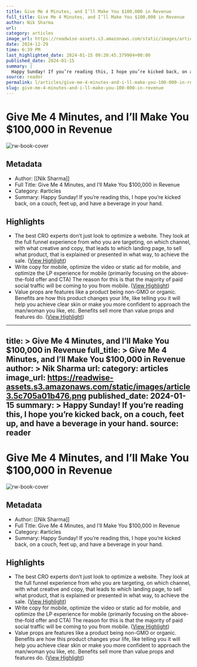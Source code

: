 ```yaml
---
title: Give Me 4 Minutes, and I’ll Make You $100,000 in Revenue
full_title: Give Me 4 Minutes, and I’ll Make You $100,000 in Revenue
author: Nik Sharma
url: 
category: articles
image_url: https://readwise-assets.s3.amazonaws.com/static/images/article3.5c705a01b476.png
date: 2024-12-29
time: 6:39 PM
last_highlighted_date: 2024-01-15 09:20:45.379904+00:00
published_date: 2024-01-15
summary: |
  Happy Sunday! If you’re reading this, I hope you’re kicked back, on a couch, feet up, and have a beverage in your hand.
source: reader
permalink: l/articles/give-me-4-minutes-and-i-ll-make-you-100-000-in-revenue
slug: give-me-4-minutes-and-i-ll-make-you-100-000-in-revenue
---
```

# Give Me 4 Minutes, and I’ll Make You $100,000 in Revenue

![rw-book-cover](https://readwise-assets.s3.amazonaws.com/static/images/article3.5c705a01b476.png)

## Metadata
- Author: [[Nik Sharma]]
- Full Title: Give Me 4 Minutes, and I’ll Make You $100,000 in Revenue
- Category: #articles
- Summary: Happy Sunday! If you’re reading this, I hope you’re kicked back, on a couch, feet up, and have a beverage in your hand.

## Highlights
- The best CRO experts don’t just look to optimize a website. They look at the full funnel experience from who you are targeting, on which channel, with what creative and copy, that leads to which landing page, to sell what product, that is explained or presented in what way, to achieve the sale. ([View Highlight](https://read.readwise.io/read/01hm66pecj57cv53hpdmhy2299))
- Write copy for mobile, optimize the video or static ad for mobile, and optimize the LP experience for mobile (primarily focusing on the above-the-fold offer and CTA) The reason for this is that the majority of paid social traffic will be coming to you from mobile. ([View Highlight](https://read.readwise.io/read/01hm66q3nm118r03bfcen4ajjv))
- Value props are features like a product being non-GMO or organic. Benefits are how this product changes your life, like telling you it will help you achieve clear skin or make you more confident to approach the man/woman you like, etc. Benefits sell more than value props and features do. ([View Highlight](https://read.readwise.io/read/01hm66rq6fvvk20x7pzyfhfshm))


---
title: >
  Give Me 4 Minutes, and I’ll Make You $100,000 in Revenue
full_title: >
  Give Me 4 Minutes, and I’ll Make You $100,000 in Revenue
author: >
  Nik Sharma
url: 
category: articles
image_url: https://readwise-assets.s3.amazonaws.com/static/images/article3.5c705a01b476.png
published_date: 2024-01-15
summary: >
  Happy Sunday! If you’re reading this, I hope you’re kicked back, on a couch, feet up, and have a beverage in your hand.
source: reader
---
# Give Me 4 Minutes, and I’ll Make You $100,000 in Revenue

![rw-book-cover](https://readwise-assets.s3.amazonaws.com/static/images/article3.5c705a01b476.png)

## Metadata
- Author: [[Nik Sharma]]
- Full Title: Give Me 4 Minutes, and I’ll Make You $100,000 in Revenue
- Category: #articles
- Summary: Happy Sunday! If you’re reading this, I hope you’re kicked back, on a couch, feet up, and have a beverage in your hand.

## Highlights
- The best CRO experts don’t just look to optimize a website. They look at the full funnel experience from who you are targeting, on which channel, with what creative and copy, that leads to which landing page, to sell what product, that is explained or presented in what way, to achieve the sale. ([View Highlight](https://read.readwise.io/read/01hm66pecj57cv53hpdmhy2299))
- Write copy for mobile, optimize the video or static ad for mobile, and optimize the LP experience for mobile (primarily focusing on the above-the-fold offer and CTA) The reason for this is that the majority of paid social traffic will be coming to you from mobile. ([View Highlight](https://read.readwise.io/read/01hm66q3nm118r03bfcen4ajjv))
- Value props are features like a product being non-GMO or organic. Benefits are how this product changes your life, like telling you it will help you achieve clear skin or make you more confident to approach the man/woman you like, etc. Benefits sell more than value props and features do. ([View Highlight](https://read.readwise.io/read/01hm66rq6fvvk20x7pzyfhfshm))


